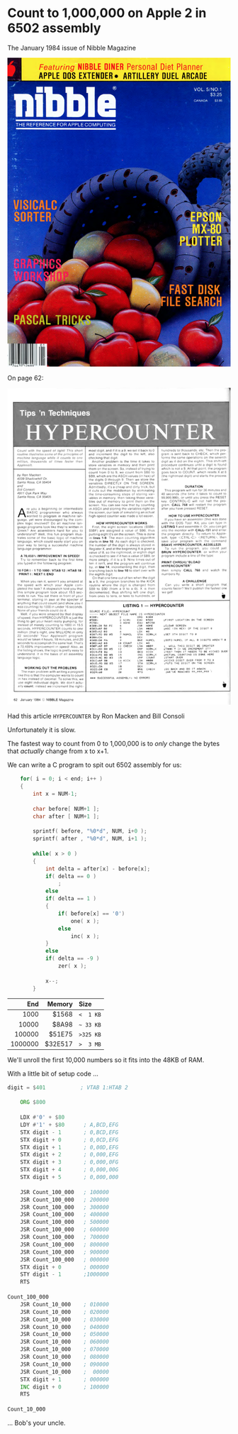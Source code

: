 # Count to 1,000,000 on Apple 2 in 6502 assembly

The January 1984 issue of Nibble Magazine

![Cover](pics/page_cover.png)

On page 62:

![Page 62](pics/page_62.png)

Had this article `HYPERCOUNTER` by Ron Macken and Bill Consoli

Unfortunately it is slow.

The fastest way to count from 0 to 1,000,000 is to _only_ change
the bytes that _actually_ change from x to x+1.

We can write a C program to spit out 6502 assembly for us:

```C++
    for( i = 0; i < end; i++ )
    {
        int x = NUM-1;

        char before[ NUM+1 ];
        char after [ NUM+1 ];

        sprintf( before, "%0*d", NUM, i+0 );
        sprintf( after , "%0*d", NUM, i+1 );

        while( x > 0 )
        {
            int delta = after[x] - before[x];
            if( delta == 0 )
                ;
            else
            if( delta == 1 )
            {
                if( before[x] == '0')
                    one( x );
                else
                    inc( x );
            }
            else
            if( delta == -9 )
                zer( x );

            x--;
        }
```

| End     | Memory  | Size      |
|--------:|--------:|:----------|
|    1000 |   $1568 | `<  1 KB` |
|   10000 |   $8A98 | `~ 33 KB` |
|  100000 |  $51E75 | `>325 KB` |
| 1000000 | $32E517 | `>  3 MB` |

We'll unroll the first 10,000 numbers so it fits into the 48KB of RAM.

With a little bit of setup code ...

```asm
digit = $401           ; VTAB 1:HTAB 2

    ORG $800

    LDX #'0' + $80
    LDY #'1' + $80      ; A,BCD,EFG
    STX digit - 1       ; 0,BCD,EFG
    STX digit + 0       ; 0,0CD,EFG
    STX digit + 1       ; 0,00D,EFG
    STX digit + 2       ; 0,000,EFG
    STX digit + 3       ; 0,000,0FG
    STX digit + 4       ; 0,000,00G
    STX digit + 5       ; 0,000,000

    JSR Count_100_000   ; 100000
    JSR Count_100_000   ; 200000
    JSR Count_100_000   ; 300000
    JSR Count_100_000   ; 400000
    JSR Count_100_000   ; 500000
    JSR Count_100_000   ; 600000
    JSR Count_100_000   ; 700000
    JSR Count_100_000   ; 800000
    JSR Count_100_000   ; 900000
    JSR Count_100_000   ; 000000
    STX digit + 0       ; 000000
    STY digit - 1       ;1000000
    RTS

Count_100_000
    JSR Count_10_000    ; 010000
    JSR Count_10_000    ; 020000
    JSR Count_10_000    ; 030000
    JSR Count_10_000    ; 040000
    JSR Count_10_000    ; 050000
    JSR Count_10_000    ; 060000
    JSR Count_10_000    ; 070000
    JSR Count_10_000    ; 080000
    JSR Count_10_000    ; 090000
    JSR Count_10_000    ;  00000
    STX digit + 1       ; 000000
    INC digit + 0       ; 100000
    RTS

Count_10_000
```

... Bob's your uncle.

